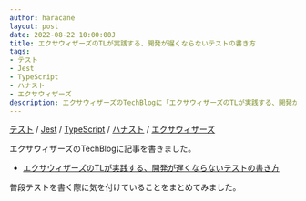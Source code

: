 ```yaml
---
author: haracane
layout: post
date: 2022-08-22 10:00:00J
title: エクサウィザーズのTLが実践する、開発が遅くならないテストの書き方
tags:
- テスト
- Jest
- TypeScript
- ハナスト
- エクサウィザーズ
description: エクサウィザーズのTechBlogに「エクサウィザーズのTLが実践する、開発が遅くならないテストの書き方」というタイトルで記事を書きました。
---
```

[テスト](/tags/test/) / [Jest](/tags/jest/) / [TypeScript](/tags/typescript/) / [ハナスト](/tags/hanasuto/) / [エクサウィザーズ](/tags/exawizards/)

エクサウィザーズのTechBlogに記事を書きました。

- <a href="https://techblog.exawizards.com/entry/2022/08/22/172230" target="_blank">エクサウィザーズのTLが実践する、開発が遅くならないテストの書き方</a>

普段テストを書く際に気を付けていることをまとめてみました。
